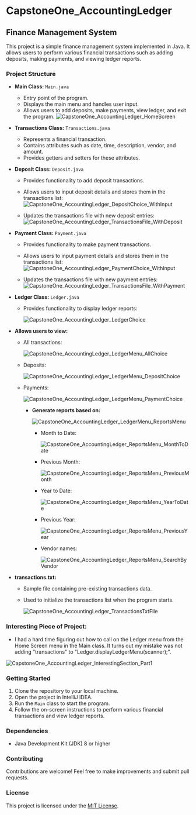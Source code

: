 ﻿# CapstoneOne_AccountingLedger

## Finance Management System

This project is a simple finance management system implemented in Java. It allows users to perform various financial transactions such as adding deposits, making payments, and viewing ledger reports.

### Project Structure

- **Main Class:** `Main.java`
    - Entry point of the program.
    - Displays the main menu and handles user input.
    - Allows users to add deposits, make payments, view ledger, and exit the program.
![CapstoneOne_AccountingLedger_HomeScreen](https://github.com/SergJac/CapstoneOne_AccountingLedger/assets/166542383/beab7757-1c6b-443f-aebc-da623454406b)


- **Transactions Class:** `Transactions.java`
    - Represents a financial transaction.
    - Contains attributes such as date, time, description, vendor, and amount.
    - Provides getters and setters for these attributes.


- **Deposit Class:** `Deposit.java`
    - Provides functionality to add deposit transactions.
    - Allows users to input deposit details and stores them in the transactions list:
![CapstoneOne_AccountingLedger_DepositChoice_WithInput](https://github.com/SergJac/CapstoneOne_AccountingLedger/assets/166542383/01c77091-60c3-425d-9034-e3c98f7a8576)

    - Updates the transactions file with new deposit entries:
![CapstoneOne_AccountingLedger_TransactionsFile_WithDeposit](https://github.com/SergJac/CapstoneOne_AccountingLedger/assets/166542383/01142564-e632-4aca-9f1b-d633495ca971)



- **Payment Class:** `Payment.java`
    - Provides functionality to make payment transactions.
    - Allows users to input payment details and stores them in the transactions list:
![CapstoneOne_AccountingLedger_PaymentChoice_WithInput](https://github.com/SergJac/CapstoneOne_AccountingLedger/assets/166542383/fb50c53b-f2a2-4f87-b476-b27965003449)

    - Updates the transactions file with new payment entries:
![CapstoneOne_AccountingLedger_TransactionsFile_WithPayment](https://github.com/SergJac/CapstoneOne_AccountingLedger/assets/166542383/5739fb7a-ed5c-4a0f-a5cc-2a727d5ba30b)



- **Ledger Class:** `Ledger.java`
    - Provides functionality to display ledger reports:
 
        ![CapstoneOne_AccountingLedger_LedgerChoice](https://github.com/SergJac/CapstoneOne_AccountingLedger/assets/166542383/7c8a3773-10b8-444b-9b65-6d7641b96a30)

- **Allows users to view:**
    - All transactions:
  
       ![CapstoneOne_AccountingLedger_LedgerMenu_AllChoice](https://github.com/SergJac/CapstoneOne_AccountingLedger/assets/166542383/aedfd577-8c4e-4038-8bdc-4a2f5bafd263)

    - Deposits:
      
        ![CapstoneOne_AccountingLedger_LedgerMenu_DepositChoice](https://github.com/SergJac/CapstoneOne_AccountingLedger/assets/166542383/ed74600f-7f66-427b-9703-1e5d357c2556)

    - Payments:
      
        ![CapstoneOne_AccountingLedger_LedgerMenu_PaymentChoice](https://github.com/SergJac/CapstoneOne_AccountingLedger/assets/166542383/33f19d6d-cd93-406b-b0ec-077278b54316)

      - **Generate reports based on:**
        
          ![CapstoneOne_AccountingLedger_LedgerMenu_ReportsMenu](https://github.com/SergJac/CapstoneOne_AccountingLedger/assets/166542383/9225d153-57da-4b66-9908-e1b124ecb0b7)

          - Month to Date:
            
            ![CapstoneOne_AccountingLedger_ReportsMenu_MonthToDate](https://github.com/SergJac/CapstoneOne_AccountingLedger/assets/166542383/09aff008-b79f-4f28-ad40-9b1b880ac301)

          - Previous Month:
            
            ![CapstoneOne_AccountingLedger_ReportsMenu_PreviousMonth](https://github.com/SergJac/CapstoneOne_AccountingLedger/assets/166542383/6515eb4d-9cd7-4744-be68-caaa78866aa2)

          - Year to Date:
            
            ![CapstoneOne_AccountingLedger_ReportsMenu_YearToDate](https://github.com/SergJac/CapstoneOne_AccountingLedger/assets/166542383/7b629357-7529-4465-93c2-b00ad6bae661)

          - Previous Year:
            
            ![CapstoneOne_AccountingLedger_ReportsMenu_PreviousYear](https://github.com/SergJac/CapstoneOne_AccountingLedger/assets/166542383/71f12e3a-f257-40d4-b8c2-215c7176a304)

          - Vendor names:
            
            ![CapstoneOne_AccountingLedger_ReportsMenu_SearchByVendor](https://github.com/SergJac/CapstoneOne_AccountingLedger/assets/166542383/fb0bcf61-15b3-4b16-81e5-3a2dd9d54f76)


- **transactions.txt:**
    - Sample file containing pre-existing transactions data.
    - Used to initialize the transactions list when the program starts.
      
      ![CapstoneOne_AccountingLedger_TransactionsTxtFile](https://github.com/SergJac/CapstoneOne_AccountingLedger/assets/166542383/14e3ac35-44b5-42d2-b6df-7fa33c5d1e02)


### Interesting Piece of Project:
- I had a hard time figuring out how to call on the Ledger menu from the Home Screen menu in the Main class. It turns out my mistake was not adding "transactions" to "Ledger.displayLedgerMenu(scanner);".

![CapstoneOne_AccountingLedger_InterestingSection_Part1](https://github.com/SergJac/CapstoneOne_AccountingLedger/assets/166542383/aaee88e8-54f0-41f7-b88b-1dc826c95235)




### Getting Started

1. Clone the repository to your local machine.
2. Open the project in IntelliJ IDEA.
3. Run the `Main` class to start the program.
4. Follow the on-screen instructions to perform various financial transactions and view ledger reports.

### Dependencies

- Java Development Kit (JDK) 8 or higher

### Contributing

Contributions are welcome! Feel free to make improvements and submit pull requests.

### License

This project is licensed under the [MIT License](LICENSE).
